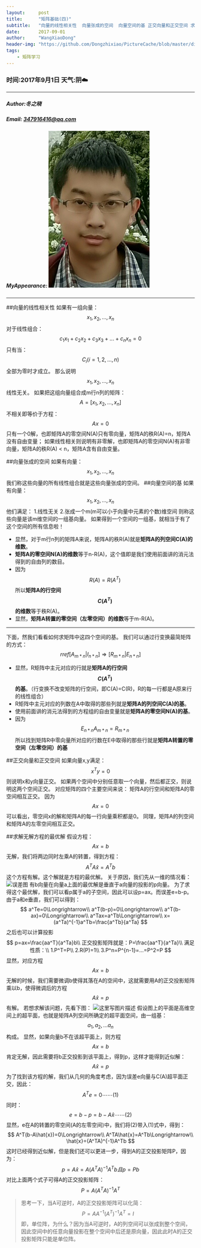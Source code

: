 ```yaml
---
layout:     post
title:      "矩阵基础(四)"
subtitle:   "向量的线性相关性  向量张成的空间  向量空间的基 正交向量和正交空间 求解无解方程的最优解"
date:       2017-09-01
author:     "WangXiaoDong"
header-img: "https://github.com/Dongzhixiao/PictureCache/blob/master/diaryPic/20170817.jpg?raw=true"
tags:
    - 矩阵学习
---
```



### 时间:2017年9月1日 天气:阴:cloud:
-----
#####   Author:冬之晓
#####   Email: 347916416@qq.com
#####   MyAppearance: ![MyAppearance](https://github.com/Dongzhixiao/PictureCache/raw/master/MyPicture.JPG "我的头像")
----------

##向量的线性相关性
如果有一组向量：
$$
x_1,x_2,...,x_n
$$
对于线性组合：
$$
c_1x_1+c_2x_2+c_3x_3+...+c_nx_n=0
$$
只有当：
$$
C_i(i=1,2,...,n)
$$
全部为零时才成立。
那么说明
$$
x_1,x_2,...,x_n
$$
线性无关。
如果把这组向量组合成m行n列的矩阵：
$$
A=[x_1,x_2,...,x_n]
$$
不相关即等价于方程：
$$
Ax=0
$$
只有一个0解，也即矩阵A的零空间N(A)只有零向量，矩阵A的秩R(A)=n，矩阵A没有自由变量；
如果线性相关则说明有非零解，也即矩阵A的零空间N(A)有非零向量，矩阵A的秩R(A) < n，矩阵A含有自由变量。

##向量张成的空间
如果有向量：
$$
x_1,x_2,...,x_n
$$
我们称这些向量的所有线性组合就是这些向量张成的空间。
##向量空间的基
如果有向量：
$$
x_1,x_2,...,x_n
$$
他们满足：
1.线性无关
2.张成一个m(m可以小于向量中元素的个数)维空间
则称这些向量是该m维空间的一组基向量。
如果得到一个空间的一组基，就相当于有了这个空间的所有信息啦！

- 显然，对于m行n列的矩阵A来说，矩阵A的秩R(A)就是**矩阵A的列空间C(A)的维数**。
- **矩阵A的零空间N(A)的维数**等于n-R(A)，这个值即是我们使用前面讲的消元法得到的自由列的数目。
- 因为$$R(A)=R(A^T)$$所以**矩阵A的行空间$$C(A^T)$$的维数**等于秩R(A)。
- 显然，**矩阵A转置的零空间（左零空间）的维数**等于m-R(A)。

------------------

下面，然我们看看如何求矩阵中这四个空间的基。
我们可以通过行变换最简矩阵的方式：
$$
rref[A_{m*n}|I_{n*n}]\Longrightarrow[R_{m*n}|E_{n*n}]
$$

- 显然，R矩阵中主元对应的行就是**矩阵A的行空间$$C(A^T)$$的基**。（行变换不改变矩阵的行空间，即C(A)=C(R)，R的每一行都是A原来行的线性组合）
- R矩阵中主元对应的列数在A中取得的那些列就是**矩阵A的列空间C(A)的基**。
- 使用前面讲的消元法得到的方程组的自由变量就是**矩阵A的零空间N(A)的基**。
- 因为$$E_{n*n}A_{m*n}=R_{m*n}$$所以找到矩阵R中零向量所对应的行数在E中取得的那些行就是**矩阵A转置的零空间（左零空间）的基**

##正交向量和正交空间
如果向量x,y满足：
$$
x^Ty=0
$$
则说明x和y向量正交。
如果两个空间中分别任意取一个向量，然后都正交，则说明这两个空间正交。
对应矩阵的四个主要空间来说：
矩阵A的行空间和矩阵A的零空间相互正交。
因为
$$
Ax=0
$$
可以看出，零空间x的解和矩阵A的每一行向量乘积都是0。
同理，矩阵A的列空间和矩阵A的左零空间相互正交。

##求解无解方程的最优解
假设方程：
$$
Ax=b
$$
无解，我们将两边同时左乘A的转置，得到方程：
$$
A^TA\hat{x}=A^Tb
$$
这个方程有解。这个解就是方程的最优解。
关于原因，我们先从一维的情况看：
![误差图](http://img.blog.csdn.net/20170902000250692?watermark/2/text/aHR0cDovL2Jsb2cuY3Nkbi5uZXQvcXFfMTk1Mjg5NTM=/font/5a6L5L2T/fontsize/400/fill/I0JBQkFCMA==/dissolve/70/gravity/SouthEast)
有b向量在向量a上面的最优解是垂直于a向量的投影的p向量。
为了求得这个最优解，我们可以看p属于a的子空间，因此可以设p=ax。而误差e=b-p。由于a和e垂直，我们可以得到：
$$
a^Te=0\Longrightarrow\\
a^T(b-p)=0\Longrightarrow\\
a^T(b-ax)=0\Longrightarrow\\
a^Tax=a^Tb\Longrightarrow\\
x=(a^Ta)^{-1}a^Tb=\frac{a^Tb}{a^Ta}
$$
之后也可以计算投影
$$
p=ax=\frac{aa^T}{a^Ta}b\\
正交投影矩阵就是：P=\frac{aa^T}{a^Ta}\\
满足性质：\\
1.P^T=P\\
2.R(P)=1\\
3.P^n=P^{n-1}=...=P^2=P
$$
显然，对应方程
$$
Ax=b
$$
无解的时候，我们需要微调b使得其落在A的空间中，这就需要用A的正交投影矩阵乘以b，使得微调后的方程
$$
A\hat{x}=p
$$
有解。
若想求解该问题，先看下图：
![这里写图片描述](http://img.blog.csdn.net/20170902115331421?watermark/2/text/aHR0cDovL2Jsb2cuY3Nkbi5uZXQvcXFfMTk1Mjg5NTM=/font/5a6L5L2T/fontsize/400/fill/I0JBQkFCMA==/dissolve/70/gravity/SouthEast)
假设图上的平面是高维空间上的超平面，也就是矩阵A列空间所确定的超平面空间，由一组基：
$$
a_1,a_2,...a_n
$$
构成。
显然，如果向量b不在该超平面上，则方程
$$
Ax=b
$$
肯定无解，因此需要将b正交投影到该平面上，得到p，这样才能得到近似解：
$$
A\hat{x}=p
$$
为了找到该方程的解，我们从几何的角度考虑，因为误差e向量与C(A)超平面正交，因此：
$$
A^Te=0\cdots\cdots(1)
$$
同时：
$$
e=b-p=b-A\hat{x}\cdots\cdots(2)
$$
显然，e在A的转置的零空间(A的左零空间)中，我们将(2)带入(1)式中，得到：
$$
A^T(b-A\hat{x})=0\Longrightarrow\\
A^TA\hat{x}=A^Tb\Longrightarrow\\
\hat{x}=(A^TA)^{-1}A^Tb
$$
这时已经得到近似解，但是我们还可以更进一步，得到A的正交投影矩阵P，因为：
$$
p=A\hat{x}=A(A^TA)^{-1}A^Tb且p=Pb
$$
对比上面两个式子可得A的正交投影矩阵：
$$
P=A(A^TA)^{-1}A^T
$$
>思考一下，当A可逆时，A的正交投影矩阵可以化简：$$P=AA^{-1}(A^T)^{-1}A^T=I$$即，单位阵，为什么？因为当A可逆时，A的列空间可以张成到整个空间，因此空间中的任意向量投影在整个空间中后还是原向量，因此此时A的正交投影矩阵只能是单位阵。